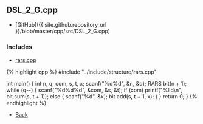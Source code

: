 ## DSL_2_G.cpp

- [GitHub]({{ site.github.repository_url }}/blob/master/cpp/src/DSL_2_G.cpp)

### Includes

- [rars.cpp](../include/structure/rars)

{% highlight cpp %}
#include "../include/structure/rars.cpp"

int main() {
  int n, q, com, s, t, x;
  scanf("%d%d", &n, &q);
  RARS<ll> bit(n + 1);
  while (q--) {
    scanf("%d%d%d", &com, &s, &t);
    if (com) printf("%lld\n", bit.sum(s, t + 1));
    else {
      scanf("%d", &x);
      bit.add(s, t + 1, x);
    }
  }
  return 0;
}
{% endhighlight %}

- [Back](../..)
